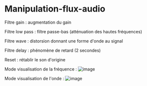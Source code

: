 # Manipulation-flux-audio

Filtre gain : augmentation du gain

Filtre low pass : filtre passe-bas (atténuation des hautes fréquences)

Filtre wave : distorsion donnant une forme d'onde au signal

Filtre delay : phénomène de retard (2 secondes)

Reset : rétablir le son d'origine

Mode visualisation de la fréquence : 
![image](https://user-images.githubusercontent.com/78479547/120375796-7cc8cd80-c31b-11eb-9c3e-353fa989ea71.png)

Mode visualisation de l'onde :
![image](https://user-images.githubusercontent.com/78479547/120376450-332cb280-c31c-11eb-90ca-34aff3fc328c.png)

